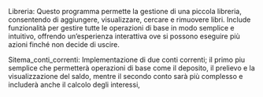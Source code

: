 Libreria: 
Questo programma permette la gestione di una piccola libreria, consentendo di aggiungere, visualizzare, cercare e rimuovere libri. Include funzionalità per gestire tutte le operazioni di base in modo semplice e intuitivo, offrendo un’esperienza interattiva ove si possono eseguire più azioni finché non decide di uscire.



Sitema_conti_correnti: 
Implementazione di due conti correnti; il primo piu semplice che permetterà operazioni di base come il deposito, il prelievo e la visualizzazione del saldo, mentre il secondo conto sarà più complesso e includerà anche il calcolo degli interessi, 

